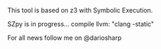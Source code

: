 This tool is based on z3 with Symbolic Execution. 


SZpy is in progress...
compile llvm: "clang -static"

For all news follow me on @dariosharp
